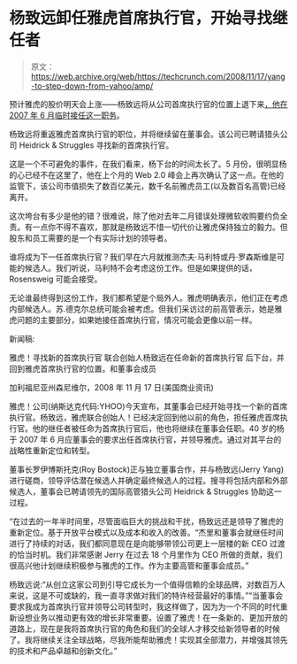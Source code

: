 # 杨致远卸任雅虎首席执行官，开始寻找继任者

> 原文：<https://web.archive.org/web/https://techcrunch.com/2008/11/17/yang-to-step-down-from-yahoo/amp/>

预计雅虎的股价明天会上涨——杨致远将从公司首席执行官的位置上退下来[，他在 2007 年 6 月](https://web.archive.org/web/20230305062606/http://yhoo.client.shareholder.com/press/releasedetail.cfm?ReleaseID=348088)[临时接任这一职务](https://web.archive.org/web/20230305062606/https://techcrunch.com/2007/06/18/yahoo-ceo-terry-semel-resigned/)。

杨致远将重返雅虎首席执行官的职位，并将继续留在董事会。该公司已聘请猎头公司 Heidrick & Struggles 寻找新的首席执行官。

这是一个不可避免的事件，在我们看来，杨下台的时间太长了。5 月份，很明显杨的心已经不在这里了，他在上个月的 Web 2.0 峰会上再次确认了这一点。在他的监管下，该公司市值损失了数百亿美元，数千名前雅虎员工(以及数百名高管)已经离开。

这次垮台有多少是他的错？很难说，除了他对去年二月错误处理微软收购要约负全责。有一点你不得不喜欢，那就是杨致远不惜一切代价让雅虎保持独立的毅力。但股东和员工需要的是一个有实际计划的领导者。

谁将成为下一任首席执行官？我们早在六月就推测杰夫·马利特或丹·罗森斯维是可能的候选人。我们听说，马利特不会考虑这份工作。但是如果提供的话，Rosensweig 可能会接受。

无论谁最终得到这份工作，我们都希望是个局外人。雅虎明确表示，他们正在考虑内部候选人。苏.德克尔总统可能会被考虑。但我们采访过的前高管表示，她是雅虎问题的主要部分，如果她接任首席执行官，情况可能会更像以前一样。

新闻稿:

雅虎！寻找新的首席执行官
联合创始人杨致远在任命新的首席执行官
后下台，并回到雅虎首席执行官的位置。和董事会成员

加利福尼亚州森尼维尔，2008 年 11 月 17 日(美国商业资讯)

雅虎！公司(纳斯达克代码:YHOO)今天宣布，其董事会已经开始寻找一个新的首席执行官。杨致远，雅虎联合创始人！已经决定回到他以前的角色，担任雅虎首席执行官。他的继任者被任命为首席执行官后，他也将继续在董事会任职。40 岁的杨于 2007 年 6 月应董事会的要求出任首席执行官，并领导雅虎。通过对其平台的战略性重新定位和转型。

董事长罗伊博斯托克(Roy Bostock)正与独立董事合作，并与杨致远(Jerry Yang)进行磋商，领导评估潜在候选人并确定最终候选人的过程。搜寻将包括内部和外部候选人，董事会已聘请领先的国际高管猎头公司 Heidrick & Struggles 协助这一过程。

“在过去的一年半时间里，尽管面临巨大的挑战和干扰，杨致远还是领导了雅虎的重新定位。基于开放平台模式以及成本和收入的改善。“杰里和董事会就继任时间进行了持续的对话，我们都同意现在是向能够带领公司更上一层楼的新 CEO 过渡的恰当时机。我们非常感谢 Jerry 在过去 18 个月里作为 CEO 所做的贡献，我们很高兴他计划继续积极参与雅虎的工作。作为主要高管和董事会成员。”

杨致远说:“从创立这家公司到引导它成长为一个值得信赖的全球品牌，对数百万人来说，这是不可或缺的，我一直寻求做对我们的特许经营最好的事情。”“当董事会要求我成为首席执行官并领导公司转型时，我这样做了，因为为一个不同的时代重新设想业务以推动更有效的增长非常重要。设置了雅虎！在一条新的、更加开放的道路上，现在是我将首席执行官的角色和我们的全球人才移交给新领导者的时候了。我将继续关注全球战略，尽我所能帮助雅虎！实现其全部潜力，并增强其领先的技术和产品卓越和创新文化。”

<amp-analytics data-credentials="include" class="i-amphtml-layout-fixed i-amphtml-layout-size-defined" i-amphtml-layout="fixed"></amp-analytics>